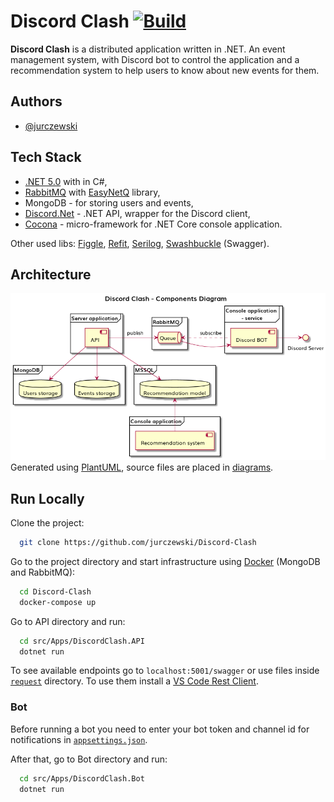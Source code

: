 # Discord Clash [![Build](https://github.com/jurczewski/Discord-Clash/actions/workflows/build.yml/badge.svg)](https://github.com/jurczewski/Discord-Clash/actions/workflows/build.yml)

**Discord Clash** is a distributed application written in .NET. An event management system, with Discord bot to control the application and a recommendation system to help users to know about new events for them.

## Authors

- [@jurczewski](https://github.com/jurczewski)

## Tech Stack

- [.NET 5.0](https://dotnet.microsoft.com/download/dotnet/5.0) with in C#,
- [RabbitMQ](https://www.rabbitmq.com/) with [EasyNetQ](https://github.com/EasyNetQ/EasyNetQ) library,
- MongoDB - for storing users and events,
- [Discord.Net](https://github.com/discord-net/Discord.Net) - .NET API, wrapper for the Discord client,
- [Cocona](https://github.com/mayuki/Cocona) - micro-framework for .NET Core console application.

Other used libs: [Figgle](https://github.com/drewnoakes/figgle), [Refit](https://github.com/reactiveui/refit), [Serilog](https://github.com/serilog/serilog), [Swashbuckle](https://github.com/domaindrivendev/Swashbuckle.AspNetCore) (Swagger).

## Architecture

![Components diagram](diagrams/export/Discord%20Clash%20-%20Components%20Diagram.png)
Generated using [PlantUML](https://marketplace.visualstudio.com/items?itemName=jebbs.plantuml), source files are placed in [diagrams](diagrams).

## Run Locally

Clone the project:

```bash
  git clone https://github.com/jurczewski/Discord-Clash
```

Go to the project directory and start infrastructure using [Docker](https://docs.docker.com/desktop/#download-and-install) (MongoDB and RabbitMQ):

```bash
  cd Discord-Clash
  docker-compose up
```

Go to API directory and run:

```bash
  cd src/Apps/DiscordClash.API
  dotnet run
```

To see available endpoints go to `localhost:5001/swagger` or use files inside [`request`](requests) directory. To use them install a [VS Code Rest Client](https://marketplace.visualstudio.com/items?itemName=humao.rest-client).

### Bot

Before running a bot you need to enter your bot token and channel id for notifications in [`appsettings.json`](src/Apps/DiscordClash.Bot/appsettings.json).

After that, go to Bot directory and run:

```bash
  cd src/Apps/DiscordClash.Bot
  dotnet run
```
